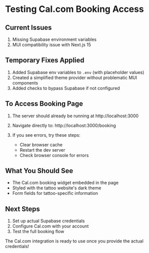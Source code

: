 # Testing Cal.com Booking Access

## Current Issues
1. Missing Supabase environment variables
2. MUI compatibility issue with Next.js 15

## Temporary Fixes Applied
1. Added Supabase env variables to `.env` (with placeholder values)
2. Created a simplified theme provider without problematic MUI components
3. Added checks to bypass Supabase if not configured

## To Access Booking Page

1. The server should already be running at http://localhost:3000

2. Navigate directly to: http://localhost:3000/booking

3. If you see errors, try these steps:
   - Clear browser cache
   - Restart the dev server
   - Check browser console for errors

## What You Should See
- The Cal.com booking widget embedded in the page
- Styled with the tattoo website's dark theme
- Form fields for tattoo-specific information

## Next Steps
1. Set up actual Supabase credentials
2. Configure Cal.com with your account
3. Test the full booking flow

The Cal.com integration is ready to use once you provide the actual credentials!